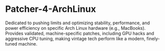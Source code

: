 # Patcher-4-ArchLinux
Dedicated to pushing limits and optimizing stability, performance, and power efficiency on specific Arch Linux hardware (e.g., MacBooks). Provides validated, machine-specific patches, including GPU hacks and aggressive CPU tuning, making vintage tech perform like a modern, finely-tuned machine.
